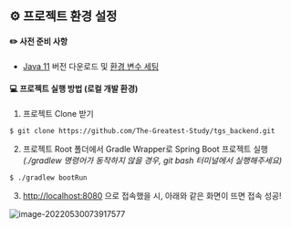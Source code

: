 ## ⚙️ 프로젝트 환경 설정

#### ✏️ 사전 준비 사항

- [Java 11](https://www.oracle.com/kr/java/technologies/javase/jdk11-archive-downloads.html) 버전 다운로드 및 [환경 변수 세팅](https://blog.naver.com/PostView.naver?blogId=cmh348&logNo=222110413109)

#### 💻 프로젝트 실행 방법 (로컬 개발 환경)

1. 프로젝트 Clone 받기

```
$ git clone https://github.com/The-Greatest-Study/tgs_backend.git
```

2. 프로젝트 Root 폴더에서 Gradle Wrapper로 Spring Boot 프로젝트 실행 *(./gradlew 명령어가 동작하지 않을 경우, git bash 터미널에서 실행해주세요)*

```
$ ./gradlew bootRun
```

3. [http://localhost:8080](http://localhost:8080/) 으로 접속했을 시, 아래와 같은 화면이 뜨면 접속 성공!

![image-20220530073917577](C:\Users\83757\JJAMBBONG\JJAMBBONG_NOTE_BE\assets\README\image-20220530073917577.png)